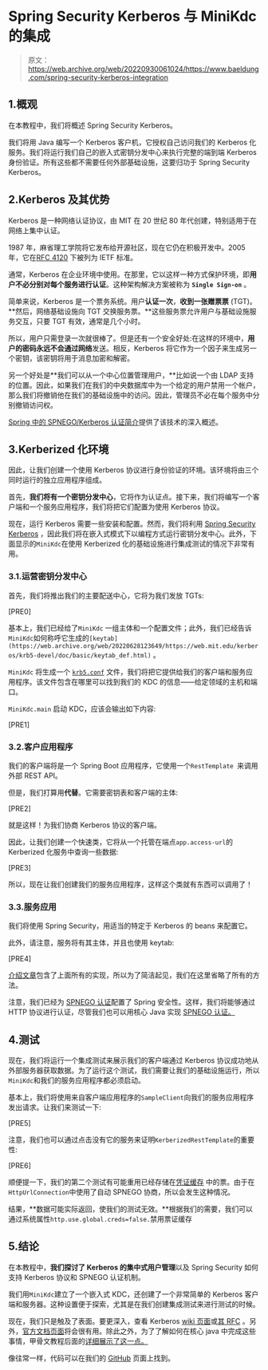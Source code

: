 # Spring Security Kerberos 与 MiniKdc 的集成

> 原文：<https://web.archive.org/web/20220930061024/https://www.baeldung.com/spring-security-kerberos-integration>

## 1.概观

在本教程中，我们将概述 Spring Security Kerberos。

我们将用 Java 编写一个 Kerberos 客户机，它授权自己访问我们的 Kerberos 化服务。我们将运行我们自己的嵌入式密钥分发中心来执行完整的端到端 Kerberos 身份验证。所有这些都不需要任何外部基础设施，这要归功于 Spring Security Kerberos。

## 2.Kerberos 及其优势

Kerberos 是一种网络认证协议，由 MIT 在 20 世纪 80 年代创建，特别适用于在网络上集中认证。

1987 年，麻省理工学院将它发布给开源社区，现在它仍在积极开发中。2005 年，它在[RFC 4120](https://web.archive.org/web/20220628123649/https://tools.ietf.org/html/rfc4120) 下被列为 IETF 标准。

通常，Kerberos 在企业环境中使用。在那里，它以这样一种方式保护环境，即**用户不必分别对每个服务进行认证**。这种架构解决方案被称为 **`Single Sign-on`** 。

简单来说，Kerberos 是一个票务系统。用户**认证一次**，**收到一张赠票票** (TGT)。**然后，网络基础设施向 TGT 交换服务票。**这些服务票允许用户与基础设施服务交互，只要 TGT 有效，通常是几个小时。

所以，用户只需登录一次就很棒了。但是还有一个安全好处:在这样的环境中，**用户的密码永远不会通过网络**发送。相反，Kerberos 将它作为一个因子来生成另一个密钥，该密钥将用于消息加密和解密。

另一个好处是**我们可以从一个中心位置管理用户，**比如说一个由 LDAP 支持的位置。因此，如果我们在我们的中央数据库中为一个给定的用户禁用一个帐户，那么我们将撤销他在我们的基础设施中的访问。因此，管理员不必在每个服务中分别撤销访问权。

[Spring 中的 SPNEGO/Kerberos 认证简介](/web/20220628123649/https://www.baeldung.com/spring-security-kerberos)提供了该技术的深入概述。

## 3.Kerberized 化环境

因此，让我们创建一个使用 Kerberos 协议进行身份验证的环境。该环境将由三个同时运行的独立应用程序组成。

首先，**我们将有一个密钥分发中心**，它将作为认证点。接下来，我们将编写一个客户端和一个服务应用程序，我们将把它们配置为使用 Kerberos 协议。

现在，运行 Kerberos 需要一些安装和配置。然而，我们将利用 [Spring Security Kerberos](https://web.archive.org/web/20220628123649/https://docs.spring.io/spring-security-kerberos/docs/1.0.1.RELEASE/reference/htmlsingle/) ，因此我们将在嵌入式模式下以编程方式运行密钥分发中心。此外，下面显示的`MiniKdc`在使用 Kerberized 化的基础设施进行集成测试的情况下非常有用。

### 3.1.运营密钥分发中心

首先，我们将推出我们的主要配送中心，它将为我们发放 TGTs:

[PRE0]

基本上，我们已经给了`MiniKdc` 一组主体和一个配置文件；此外，我们已经告诉`MiniKdc`如何称呼它生成的`[keytab](https://web.archive.org/web/20220628123649/https://web.mit.edu/kerberos/krb5-devel/doc/basic/keytab_def.html)` 。

`MiniKdc` 将生成一个 [`krb5.conf`](https://web.archive.org/web/20220628123649/https://web.mit.edu/kerberos/krb5-1.12/doc/admin/conf_files/krb5_conf.html) 文件，我们将把它提供给我们的客户端和服务应用程序。该文件包含在哪里可以找到我们的 KDC 的信息——给定领域的主机和端口。

`MiniKdc.main` 启动 KDC，应该会输出如下内容:

[PRE1]

### 3.2.客户应用程序

我们的客户端将是一个 Spring Boot 应用程序，它使用一个`RestTemplate `来调用外部 REST API。

但是，我们打算用**代替**。它需要密钥表和客户端的主体:

[PRE2]

就是这样！为我们协商 Kerberos 协议的客户端。

因此，让我们创建一个快速类，它将从一个托管在端点`app.access-url`的 Kerberized 化服务中查询一些数据:

[PRE3]

所以，现在让我们创建我们的服务应用程序，这样这个类就有东西可以调用了！

### 3.3.服务应用

我们将使用 Spring Security，用适当的特定于 Kerberos 的 beans 来配置它。

此外，请注意，服务将有其主体，并且也使用 keytab:

[PRE4]

[介绍文章](/web/20220628123649/https://www.baeldung.com/spring-security-kerberos)包含了上面所有的实现，所以为了简洁起见，我们在这里省略了所有的方法。

注意，我们已经为 [SPNEGO 认证](https://web.archive.org/web/20220628123649/https://tools.ietf.org/html/rfc4559)配置了 Spring 安全性。这样，我们将能够通过 HTTP 协议进行认证，尽管我们也可以用核心 Java 实现 [SPNEGO 认证。](https://web.archive.org/web/20220628123649/https://docs.oracle.com/en/java/javase/11/security/part-vi-http-spnego-authentication.html)

## 4.测试

现在，我们将运行一个集成测试来展示我们的客户端通过 Kerberos 协议成功地从外部服务器获取数据。为了运行这个测试，我们需要让我们的基础设施运行，所以`MiniKdc`和我们的服务应用程序都必须启动。

基本上，我们将使用来自客户端应用程序的`SampleClient`向我们的服务应用程序发出请求。让我们来测试一下:

[PRE5]

注意，我们也可以通过点击没有它的服务来证明`KerberizedRestTemplate`的重要性:

[PRE6]

顺便提一下，我们的第二个测试有可能重用已经存储在[凭证缓存](https://web.archive.org/web/20220628123649/https://web.mit.edu/kerberos/krb5-1.12/doc/basic/ccache_def.html) 中的票。由于在`HttpUrlConnection`中使用了自动 SPNEGO 协商，所以会发生这种情况。

结果，**数据可能实际返回，使我们的测试无效。**根据我们的需要，我们可以通过系统属性`http.use.global.creds=false.`禁用票证缓存

## 5.结论

在本教程中，**我们探讨了 Kerberos 的集中式用户管理**以及 Spring Security 如何支持 Kerberos 协议和 SPNEGO 认证机制。

我们用`MiniKdc`建立了一个嵌入式 KDC，还创建了一个非常简单的 Kerberos 客户端和服务器。这种设置便于探索，尤其是在我们创建集成测试来进行测试的时候。

现在，我们只是触及了表面。要更深入，查看 Kerberos [wiki 页面](https://web.archive.org/web/20220628123649/https://en.wikipedia.org/wiki/Kerberos_(protocol))或[其 RFC](https://web.archive.org/web/20220628123649/https://tools.ietf.org/html/rfc4120) 。另外，[官方文档页面](https://web.archive.org/web/20220628123649/https://web.mit.edu/kerberos/krb5-latest/doc/)将会很有用。除此之外，为了了解如何在核心 java 中完成这些事情，甲骨文教程后面的[详细展示了这一点。](https://web.archive.org/web/20220628123649/https://docs.oracle.com/en/java/javase/11/security/advanced-security-programming-java-se-authentication-secure-communication-and-single-sign1.html)

像往常一样，代码可以在我们的 [GitHub](https://web.archive.org/web/20220628123649/https://github.com/eugenp/tutorials/tree/master/spring-security-modules/spring-security-oauth2-sso/spring-security-sso-kerberos) 页面上找到。